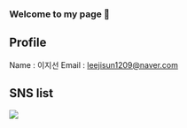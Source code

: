 ### Welcome to my page 👋

## Profile
Name : 이지선
Email : leejisun1209@naver.com

## SNS list
<img src="https://img.shields.io/badge/Instagram-E4405F?style=for-the-badge&logo=appveyor&logo=Instagram&logoColor=white"/></a>


<!--
**Jidonee/Jidonee** is a ✨ _special_ ✨ repository because its `README.md` (this file) appears on your GitHub profile.

Here are some ideas to get you started:

- 🔭 I’m currently working on ...
- 🌱 I’m currently learning ...
- 👯 I’m looking to collaborate on ...
- 🤔 I’m looking for help with ...
- 💬 Ask me about ...
- 📫 How to reach me: ...
- 😄 Pronouns: ...
- ⚡ Fun fact: ...
-->
